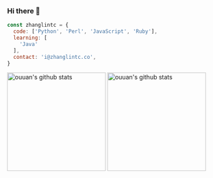 ### Hi there 👋

```javascript
const zhanglintc = {
  code: ['Python', 'Perl', 'JavaScript', 'Ruby'],
  learning: [
    'Java'
  ],
  contact: 'i@zhanglintc.co',
}
```

<p align="left">
<img alt="ouuan's github stats" height='230' src="https://github-readme-stats.vercel.app/api?username=zhanglintc&show_icons=true&include_all_commits=true">
<img alt="ouuan's github stats" height='230' src="https://github-readme-stats.vercel.app/api/top-langs/?username=zhanglintc">
</p>

<!--
**zhanglintc/zhanglintc** is a ✨ _special_ ✨ repository because its `README.md` (this file) appears on your GitHub profile.

Here are some ideas to get you started:

- 🔭 I’m currently working on ...
- 🌱 I’m currently learning ...
- 👯 I’m looking to collaborate on ...
- 🤔 I’m looking for help with ...
- 💬 Ask me about ...
- 📫 How to reach me: ...
- 😄 Pronouns: ...
- ⚡ Fun fact: ...
-->

